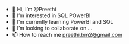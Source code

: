- 👋 Hi, I’m @Preethi
- 👀 I’m interested in SQL POwerBI
- 🌱 I’m currently learning PowerBI and SQL
- 💞️ I’m looking to collaborate on ...
- 📫 How to reach me preethi.bm2@gmail.com

<!---
Preethi/Preethi is a ✨ special ✨ repository because its `README.md` (this file) appears on your GitHub profile.
You can click the Preview link to take a look at your changes.
--->
